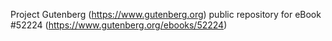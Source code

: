 Project Gutenberg (https://www.gutenberg.org) public repository for
eBook #52224 (https://www.gutenberg.org/ebooks/52224)
